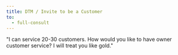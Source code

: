 ```yaml
---
title: DTM / Invite to be a Customer
to:
  - full-consult
---
```


"I can service 20-30 customers. How would you like to have owner customer service? I will treat you like gold."
